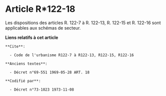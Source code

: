 # Article R*122-18

Les dispositions des articles R. 122-7 à R. 122-13, R. 122-15 et R. 122-16 sont applicables aux schémas de secteur.

**Liens relatifs à cet article**

	**Cite**:

	  - Code de l'urbanisme R122-7 à R122-13, R122-15, R122-16

	**Anciens textes**:

	  - Décret n°69-551 1969-05-28 ART. 18

	**Codifié par**:

	  - Décret n°73-1023 1973-11-08
